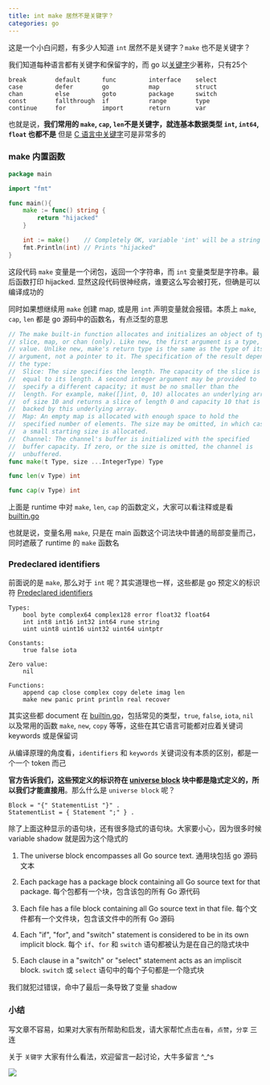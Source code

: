 ```yaml
---
title: int make 居然不是关键字？
categories: go
---
```


这是一个小白问题，有多少人知道 `int` 居然不是关键字？`make` 也不是关键字？

我们知道每种语言都有关键字和保留字的，而 go 以[关键字](https://golang.org/ref/spec#Keywords)少著称，只有25个
```shell
break        default      func         interface    select
case         defer        go           map          struct
chan         else         goto         package      switch
const        fallthrough  if           range        type
continue     for          import       return       var
```
也就是说，**我们常用的 `make`, `cap`, `len`不是关键字，就连基本数据类型 `int`, `int64`, `float` 也都不是** 但是 [C 语言中关键字](https://en.cppreference.com/w/c/keyword)可是非常多的

### make 内置函数
```go
package main

import "fmt"

func main(){
    make := func() string {
        return "hijacked"
    }

    int := make()    // Completely OK, variable 'int' will be a string
    fmt.Println(int) // Prints "hijacked"
}
```
这段代码 `make` 变量是一个闭包，返回一个字符串，而 `int` 变量类型是字符串。最后函数打印 hijacked. 显然这段代码很神经病，谁要这么写会被打死，但确是可以编译成功的

同时如果想继续用 `make` 创建 map, 或是用 `int` 声明变量就会报错。本质上 `make`, `cap`, `len` 都是 go 源码中的函数名，有点泛型的意思

```go
// The make built-in function allocates and initializes an object of type
// slice, map, or chan (only). Like new, the first argument is a type, not a
// value. Unlike new, make's return type is the same as the type of its
// argument, not a pointer to it. The specification of the result depends on
// the type:
//	Slice: The size specifies the length. The capacity of the slice is
//	equal to its length. A second integer argument may be provided to
//	specify a different capacity; it must be no smaller than the
//	length. For example, make([]int, 0, 10) allocates an underlying array
//	of size 10 and returns a slice of length 0 and capacity 10 that is
//	backed by this underlying array.
//	Map: An empty map is allocated with enough space to hold the
//	specified number of elements. The size may be omitted, in which case
//	a small starting size is allocated.
//	Channel: The channel's buffer is initialized with the specified
//	buffer capacity. If zero, or the size is omitted, the channel is
//	unbuffered.
func make(t Type, size ...IntegerType) Type
```
```go
func len(v Type) int
```
```go
func cap(v Type) int
```
上面是 runtime 中对 `make`, `len`, `cap` 的函数定义，大家可以看注释或是看 [builtin.go](https://github.com/golang/go/blob/master/src/builtin/builtin.go#L189)

也就是说，变量名用 `make`, 只是在 main 函数这个词法块中普通的局部变量而己，同时遮蔽了 runtime 的 `make` 函数名

### Predeclared identifiers
前面说的是 `make`, 那么对于 `int` 呢？其实道理也一样，这些都是 go 预定义的标识符 [Predeclared identifiers](https://golang.org/ref/spec#Predeclared_identifiers)
```
Types:
	bool byte complex64 complex128 error float32 float64
	int int8 int16 int32 int64 rune string
	uint uint8 uint16 uint32 uint64 uintptr

Constants:
	true false iota

Zero value:
	nil

Functions:
	append cap close complex copy delete imag len
	make new panic print println real recover
```
其实这些都 document 在 [builtin.go](https://github.com/golang/go/blob/master/src/builtin/builtin.go#L189)，包括常见的类型，`true`, `false`, `iota`, `nil` 以及常用的函数 `make`, `new`, `copy` 等等，这些在其它语言可能都对应着关键词 keywords 或是保留词

从编译原理的角度看，`identifiers` 和 `keywords` 关键词没有本质的区别，都是一个一个 token 而己

**官方告诉我们，这些预定义的标识符在 [universe block](https://golang.org/ref/spec#Blocks) 块中都是隐式定义的，所以我们才能直接用**。那么什么是 `universe block` 呢？

```
Block = "{" StatementList "}" .
StatementList = { Statement ";" } .
```

除了上面这种显示的语句块，还有很多隐式的语句块。大家要小心，因为很多时候 variable shadow 就是因为这个隐式的

1. The universe block encompasses all Go source text. 通用块包括 go 源码文本

2. Each package has a package block containing all Go source text for that package. 每个包都有一个块，包含该包的所有 Go 源代码

3. Each file has a file block containing all Go source text in that file. 每个文件都有一个文件块，包含该文件中的所有 Go 源码

4. Each "if", "for", and "switch" statement is considered to be in its own implicit block. 每个 `if`、`for` 和 `switch` 语句都被认为是在自己的隐式块中

5. Each clause in a "switch" or "select" statement acts as an impliscit block. `switch` 或 `select` 语句中的每个子句都是一个隐式块

我们就犯过错误，命中了最后一条导致了变量 shadow

### 小结
写文章不容易，如果对大家有所帮助和启发，请大家帮忙点击`在看`，`点赞`，`分享` 三连

关于 `关键字` 大家有什么看法，欢迎留言一起讨论，大牛多留言 ^_^s

![](https://gitee.com/dongzerun/images/raw/master/img/dongzerun-weixin-code.png)